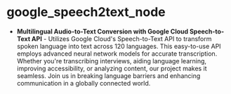 # google_speech2text_node
- **Multilingual Audio-to-Text Conversion with Google Cloud Speech-to-Text API** - 
Utilizes Google Cloud's Speech-to-Text API to transform spoken language into text across 120 languages. This easy-to-use API employs advanced neural network models for accurate transcription. Whether you're transcribing interviews, aiding language learning, improving accessibility, or analyzing content, our project makes it seamless. Join us in breaking language barriers and enhancing communication in a globally connected world.

